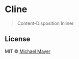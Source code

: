 # Cline

> Content-Disposition Inliner


## License

MIT © [Michael Mayer](http://schnittstabil.de)
